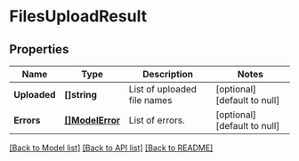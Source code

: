 # FilesUploadResult

## Properties

Name | Type | Description | Notes
------------ | ------------- | ------------- | -------------
**Uploaded** | **[]string** | List of uploaded file names | [optional] [default to null]
**Errors** | [**[]ModelError**](ModelError.md) | List of errors. | [optional] [default to null]

[[Back to Model list]](../README.md#documentation-for-models) [[Back to API list]](../README.md#documentation-for-api-endpoints) [[Back to README]](../README.md)
